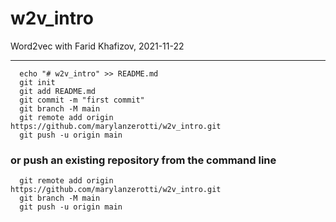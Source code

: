 # w2v_intro

Word2vec with Farid Khafizov, 2021-11-22



---
      echo "# w2v_intro" >> README.md
      git init
      git add README.md
      git commit -m "first commit"
      git branch -M main
      git remote add origin https://github.com/marylanzerotti/w2v_intro.git
      git push -u origin main
      
### or push an existing repository from the command line

      git remote add origin https://github.com/marylanzerotti/w2v_intro.git
      git branch -M main
      git push -u origin main
      
